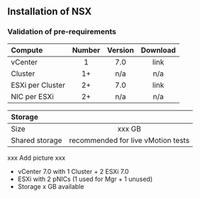 
## Installation of NSX

### Validation of pre-requirements

| Compute           | Number        | Version   | Download |
|:------------------|:-------------:|:---------:|:--------:|
| vCenter           | 1             | 7.0       | link     |
| Cluster           | 1+            | n/a       | n/a      |
| ESXi per Cluster  | 2+            | 7.0       | link     |
| NIC per ESXi      | 2+            | n/a       | n/a      |

| Storage        |                                    |
|:---------------|:----------------------------------:|
| Size           | xxx GB                             |
| Shared storage | recommended for live vMotion tests |

xxx Add picture xxx
- vCenter 7.0 with 1 Cluster + 2 ESXi 7.0
- ESXi with 2 pNICs (1 used for Mgr + 1 unused)
- Storage x GB available


